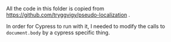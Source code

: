 All the code in this folder is copied from https://github.com/tryggvigy/pseudo-localization .

In order for Cypress to run with it, I needed to modify the calls to `document.body` by a cypress specific thing.
